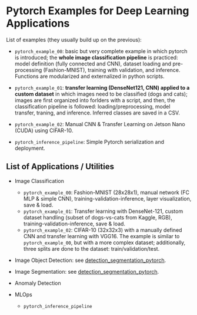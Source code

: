 # Pytorch Examples for Deep Learning Applications

List of examples (they usually build up on the previous):

- `pytorch_example_00`: basic but very complete example in which pytorch is introduced; the **whole image classification pipeline** is practiced: model definition (fully connected and CNN), dataset loading and pre-processing (Fashion-MNIST), training with validation, and inference. Functions are modularized and externalized in python scripts.

- `pytorch_example_01`: **transfer learning (DenseNet121, CNN) applied to a custom dataset** in which images need to be classified (dogs and cats); images are first organized into forlders with a script, and then, the classification pipeline is followed: loading/preprocessing, model transfer, traning, and inference. Inferred classes are saved in a CSV.

- `pytorch_example_02`: Manual CNN & Transfer Learning on Jetson Nano (CUDA) using CIFAR-10.

- `pytorch_inference_pipeline`: Simple Pytorch serialization and deployment.


## List of Applications / Utilities

- Image Classification

    - `pytorch_example_00`: Fashion-MNIST (28x28x1), manual network (FC MLP & simple CNN), training-validation-inference, layer visualization, save & load.
    - `pytorch_example_01`: Transfer learning with DenseNet-121, custom dataset handling (subset of dogs-vs-cats from Kaggle, RGB), training-validation-inference, save & load.
    - `pytorch_example_02`: CIFAR-10 (32x32x3) with a manually defined CNN and transfer learning with VGG16. The example is similar to `pytorch_example_00`, but with a more complex dataset; additionally, three splits are done to the dataset: train/validation/test.

- Image Object Detection: see [detection_segmentation_pytorch](https://github.com/mxagar/detection_segmentation_pytorch).

- Image Segmentation: see [detection_segmentation_pytorch](https://github.com/mxagar/detection_segmentation_pytorch).

- Anomaly Detection

- MLOps
    
    - `pytorch_inference_pipeline`